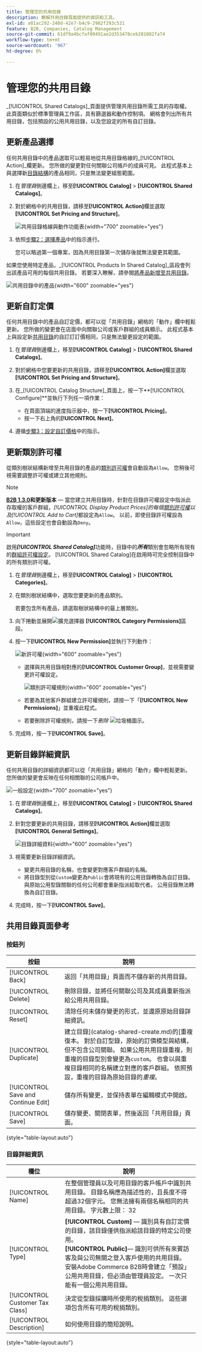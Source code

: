 ```yaml
---
title: 管理您的共用目錄
description: 瞭解共用目錄頁面提供的資訊和工具。
exl-id: a01ac292-240d-42e7-b4c9-2982f293c521
feature: B2B, Companies, Catalog Management
source-git-commit: 61df9a4bcfaf09491ae2d353478ceb281082fa74
workflow-type: tm+mt
source-wordcount: '967'
ht-degree: 0%

---
```


# 管理您的共用目錄

_[!UICONTROL Shared Catalogs]_頁面提供管理共用目錄所需工具的存取權。 此頁面類似於標準管理員工作區，具有篩選器和動作控制項。 網格會列出所有共用目錄，包括預設的公用共用目錄，以及您設定的所有自訂目錄。

## 更新產品選擇

任何共用目錄中的產品選取可以輕易地從共用目錄格線的&#x200B;_[!UICONTROL Action]_欄更新。 您所做的變更對任何關聯公司帳戶的成員可見。 此程式基本上與選擇新[目錄結構](catalog-shared-pricing-structure.md)的產品相同，只是無法變更組態範圍。

1. 在&#x200B;_管理員_&#x200B;側邊欄上，移至&#x200B;**[!UICONTROL Catalog]** > **[!UICONTROL Shared Catalogs]**。

1. 對於網格中的共用目錄，請移至&#x200B;**[!UICONTROL Action]**&#x200B;欄並選取&#x200B;**[!UICONTROL Set Pricing and Structure]**。

   ![共用目錄格線與動作功能表](./assets/shared-catalog-set-pricing-structure.png){width="700" zoomable="yes"}

1. 依照[步驟2：選擇產品](catalog-shared-pricing-structure.md#step-2-choose-the-products)中的指示進行。

   您可以略過第一個專案，因為共用目錄第一次儲存後就無法變更其範圍。

如果您使用特定產品，_[!UICONTROL Products In Shared Catalog]_區段會列出該產品可用的每個共用目錄。 若要深入瞭解，請參閱[將產品新增至共用目錄](catalog-shared-product-add.md)。

![共用目錄中的產品](./assets/shared-catalog-assigned.png){width="600" zoomable="yes"}

## 更新自訂定價

任何共用目錄中的產品自訂定價，都可以從「共用目錄」網格的「動作」欄中輕鬆更新。 您所做的變更會在店面中向關聯公司或客戶群組的成員顯示。 此程式基本上與設定新[共用目錄](catalog-shared-pricing-structure.md)的自訂訂訂價相同，只是無法變更設定的範圍。

1. 在&#x200B;_管理員_&#x200B;側邊欄上，移至&#x200B;**[!UICONTROL Catalog]** > **[!UICONTROL Shared Catalogs]**。

1. 對於網格中您要更新的共用目錄，請移至&#x200B;**[!UICONTROL Action]**&#x200B;欄並選取&#x200B;**[!UICONTROL Set Pricing and Structure]**。

1. 在&#x200B;_[!UICONTROL Catalog Structure]_頁面上，按一下&#x200B;**[!UICONTROL Configure]**並執行下列任一項作業：

   - 在頁面頂端的進度指示器中，按一下&#x200B;**[!UICONTROL Pricing]**。
   - 按一下右上角的&#x200B;**[!UICONTROL Next]**。

1. 遵循[步驟3：設定自訂價格](catalog-shared-pricing-structure.md#step-3-set-custom-prices)中的指示。

## 更新類別許可權

從類別樹狀結構新增至共用目錄的產品的[類別許可權](../catalog/category-permissions.md)會自動設為`Allow`。 您稍後可視需要調整許可權或建立其他規則。

>[!NOTE]
>
>**[B2B 1.3.0](release-notes.md#b2b-v130)和更新版本** — 當您建立共用目錄時，針對在目錄許可權設定中指派此存取權的客戶群組，_[!UICONTROL Display Product Prices]_的每個[類別許可權](../catalog/category-permissions.md)以及_[!UICONTROL Add to Cart]_&#x200B;都設定為`Allow`。 以前，即使目錄許可權設為`Allow`，這些設定也會自動設為`Deny`。

>[!IMPORTANT]
>
>啟用&#x200B;**_[!UICONTROL Shared Catalog]_**&#x200B;功能時，目錄中的&#x200B;**_所有_**&#x200B;類別會忽略所有現有的[群組許可權設定](../configuration-reference/catalog/catalog.md#category-permissions)。 [!UICONTROL Shared Catalog]在啟用時可完全控制目錄中的所有類別許可權。

1. 在&#x200B;_管理員_&#x200B;側邊欄上，移至&#x200B;**[!UICONTROL Catalog]** > **[!UICONTROL Categories]**。

1. 在類別樹狀結構中，選取您要更新的產品類別。

   若要包含所有產品，請選取樹狀結構中的最上層類別。

1. 向下捲動並展開![擴充選擇器](../assets/icon-display-expand.png) **[!UICONTROL Category Permissions]**&#x200B;區段。

1. 按一下&#x200B;**[!UICONTROL New Permission]**&#x200B;並執行下列動作：

   ![新許可權](./assets/category-permissions-new.png){width="600" zoomable="yes"}

   - 選擇與共用目錄相對應的&#x200B;**[!UICONTROL Customer Group]**，並視需要變更許可權設定。

     ![類別許可權規則](./assets/shared-catalog-category-permissions.png){width="600" zoomable="yes"}

   - 若要為其他客戶群組建立許可權規則，請按一下「**[!UICONTROL New Permissions]**」並重複此程式。

   - 若要刪除許可權規則，請按一下&#x200B;_刪除_ ![垃圾桶](../assets/icon-delete-trashcan-solid.png)圖示。

1. 完成時，按一下&#x200B;**[!UICONTROL Save]**。

## 更新目錄詳細資訊

任何共用目錄的詳細資訊都可以從「共用目錄」網格的「動作」欄中輕鬆更新。 您所做的變更會反映在任何相關聯的公司帳戶中。

![一般設定](./assets/shared-catalog-grid-general-settings.png){width="700" zoomable="yes"}

1. 在&#x200B;_管理員_&#x200B;側邊欄上，移至&#x200B;**[!UICONTROL Catalog]** > **[!UICONTROL Shared Catalogs]**。

1. 針對您要更新的共用目錄，請移至&#x200B;**[!UICONTROL Action]**&#x200B;欄並選取&#x200B;**[!UICONTROL General Settings]**。

   ![目錄詳細資料](./assets/shared-catalog-update-details.png){width="600" zoomable="yes"}

1. 視需要更新目錄詳細資訊。

   - 變更共用目錄的名稱，也會變更對應客戶群組的名稱。
   - 將目錄型別從`Custom`變更為`Public`會將現有的公用目錄轉換為自訂目錄。 與原始公用型錄關聯的任何公司都會重新指派給取代者。 公用目錄無法轉換為自訂目錄。

1. 完成時，按一下&#x200B;**[!UICONTROL Save]**。

## 共用目錄頁面參考

### 按鈕列

| 按鈕 | 說明 |
|--- |--- |
| [!UICONTROL Back] | 返回「共用目錄」頁面而不儲存新的共用目錄。 |
| [!UICONTROL Delete] | 刪除目錄，並將任何關聯公司及其成員重新指派給公用共用目錄。 |
| [!UICONTROL Reset] | 清除任何未儲存變更的形式，並還原原始目錄詳細資訊。 |
| [!UICONTROL Duplicate] | 建立目錄](catalog-shared-create.md)的[重複復本。 對於自訂型錄，原始的訂價模型與結構，但不包含公司關聯。 如果公用共用目錄重複，則重複的目錄型別會變更為`custom`。 也會以與重複目錄相同的名稱建立對應的客戶群組。 依照預設，重複的目錄為原始目錄的&#x200B;_重複_。 |
| [!UICONTROL Save and Continue Edit] | 儲存所有變更，並保持表單在編輯模式中開啟。 |
| [!UICONTROL Save] | 儲存變更、關閉表單，然後返回「共用目錄」頁面。 |

{style="table-layout:auto"}

### 目錄詳細資訊

| 欄位 | 說明 |
|--- |--- |
| [!UICONTROL Name] | 在整個管理員以及可用目錄的客戶帳戶中識別共用目錄。 目錄名稱應為描述性的，且長度不得超過32個字元。 您無法擁有兩個名稱相同的共用目錄。 字元數上限： 32 |
| [!UICONTROL Type] | **[!UICONTROL Custom]** — 識別具有自訂定價的目錄，該目錄僅供指派給該目錄的特定公司使用。<br/>**[!UICONTROL Public]**— 識別可供所有來賓訪客及與公司無關之登入客戶使用的共用目錄。 安裝Adobe Commerce B2B時會建立「預設」公用共用目錄，但必須由管理員設定。 一次只能有一個公用共用目錄。 |
| [!UICONTROL Customer Tax Class] | 決定從型錄採購時所使用的稅捐類別。 這些選項包含所有可用的稅捐類別。 |
| [!UICONTROL Description] | 如何使用目錄的簡短說明。 |

{style="table-layout:auto"}
